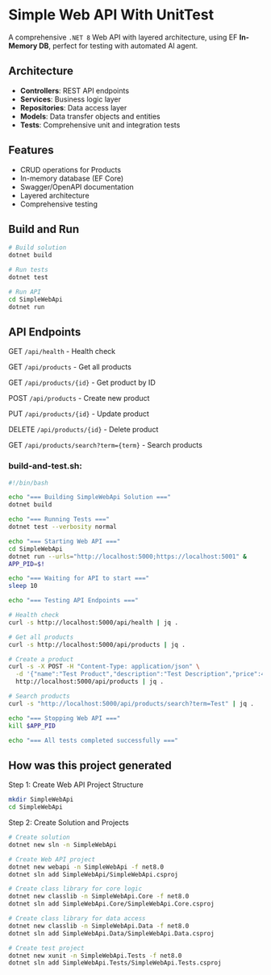# Simple Web API With UnitTest

A comprehensive `.NET 8` Web API with layered architecture, using EF **In-Memory DB**, perfect for testing with automated AI agent.

## Architecture

- **Controllers**: REST API endpoints
- **Services**: Business logic layer
- **Repositories**: Data access layer
- **Models**: Data transfer objects and entities
- **Tests**: Comprehensive unit and integration tests

## Features

- CRUD operations for Products
- In-memory database (EF Core)
- Swagger/OpenAPI documentation
- Layered architecture
- Comprehensive testing

## Build and Run

```bash
# Build solution
dotnet build

# Run tests
dotnet test

# Run API
cd SimpleWebApi
dotnet run
```

## API Endpoints
GET `/api/health` - Health check

GET `/api/products` - Get all products

GET `/api/products/{id}` - Get product by ID

POST `/api/products` - Create new product

PUT `/api/products/{id}` - Update product

DELETE `/api/products/{id}` - Delete product

GET `/api/products/search?term={term}` - Search products



### build-and-test.sh:

```bash
#!/bin/bash

echo "=== Building SimpleWebApi Solution ==="
dotnet build

echo "=== Running Tests ==="
dotnet test --verbosity normal

echo "=== Starting Web API ==="
cd SimpleWebApi
dotnet run --urls="http://localhost:5000;https://localhost:5001" &
APP_PID=$!

echo "=== Waiting for API to start ==="
sleep 10

echo "=== Testing API Endpoints ==="

# Health check
curl -s http://localhost:5000/api/health | jq .

# Get all products
curl -s http://localhost:5000/api/products | jq .

# Create a product
curl -s -X POST -H "Content-Type: application/json" \
  -d '{"name":"Test Product","description":"Test Description","price":49.99,"stock":10}' \
  http://localhost:5000/api/products | jq .

# Search products
curl -s "http://localhost:5000/api/products/search?term=Test" | jq .

echo "=== Stopping Web API ==="
kill $APP_PID

echo "=== All tests completed successfully ==="
```


## How was this project generated
Step 1: Create Web API Project Structure
```bash
mkdir SimpleWebApi
cd SimpleWebApi
```
Step 2: Create Solution and Projects

```bash
# Create solution
dotnet new sln -n SimpleWebApi

# Create Web API project
dotnet new webapi -n SimpleWebApi -f net8.0
dotnet sln add SimpleWebApi/SimpleWebApi.csproj

# Create class library for core logic
dotnet new classlib -n SimpleWebApi.Core -f net8.0
dotnet sln add SimpleWebApi.Core/SimpleWebApi.Core.csproj

# Create class library for data access
dotnet new classlib -n SimpleWebApi.Data -f net8.0
dotnet sln add SimpleWebApi.Data/SimpleWebApi.Data.csproj

# Create test project
dotnet new xunit -n SimpleWebApi.Tests -f net8.0
dotnet sln add SimpleWebApi.Tests/SimpleWebApi.Tests.csproj
```